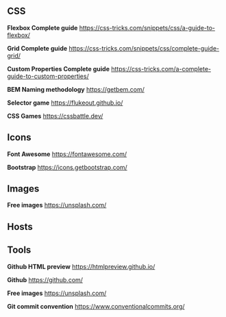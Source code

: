 
## CSS

**Flexbox Complete guide**
https://css-tricks.com/snippets/css/a-guide-to-flexbox/

**Grid Complete guide**
https://css-tricks.com/snippets/css/complete-guide-grid/

**Custom Properties Complete guide**
https://css-tricks.com/a-complete-guide-to-custom-properties/

**BEM Naming methodology**
https://getbem.com/

**Selector game**
https://flukeout.github.io/

**CSS Games**
https://cssbattle.dev/
## Icons

**Font Awesome**
https://fontawesome.com/

**Bootstrap**
https://icons.getbootstrap.com/

## Images

**Free images**
https://unsplash.com/

## Hosts

## Tools

**Github HTML preview**
https://htmlpreview.github.io/

**Github**
https://github.com/

**Free images**
https://unsplash.com/

**Git commit convention**
https://www.conventionalcommits.org/